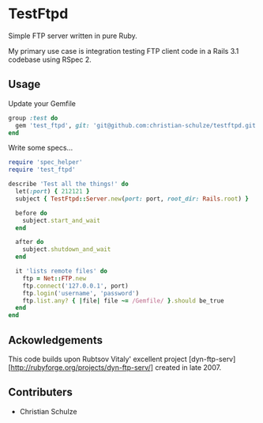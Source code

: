 # TestFtpd

Simple FTP server written in pure Ruby.

My primary use case is integration testing FTP client code in a Rails 3.1 codebase using RSpec 2.

## Usage

Update your Gemfile

```ruby
group :test do
  gem 'test_ftpd', git: 'git@github.com:christian-schulze/testftpd.git', require: false
end
```

Write some specs...

```ruby
require 'spec_helper'
require 'test_ftpd'

describe 'Test all the things!' do
  let(:port) { 212121 }
  subject { TestFtpd::Server.new(port: port, root_dir: Rails.root) }

  before do
    subject.start_and_wait
  end

  after do
    subject.shutdown_and_wait
  end

  it 'lists remote files' do
    ftp = Net::FTP.new
    ftp.connect('127.0.0.1', port)
    ftp.login('username', 'password')
    ftp.list.any? { |file| file ~= /Gemfile/ }.should be_true
  end
end
```

## Ackowledgements

This code builds upon Rubtsov Vitaly' excellent project [dyn-ftp-serv][http://rubyforge.org/projects/dyn-ftp-serv/] created in late 2007.

## Contributers

* Christian Schulze
